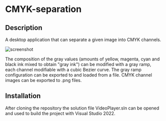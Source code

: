 # CMYK-separation
## Description
A desktop application that can separate a given image into CMYK channels.

![screenshot](https://i.imgur.com/uqlgoFu.png)

The composition of the gray values (amounts of yellow, magenta, cyan and black ink mixed to obtain "gray ink") can be modified with a gray ramp, each channel modifiable with a cubic Bezier curve. The gray ramp configuration can be exported to and loaded from a file. CMYK channel images can be exported to .png files. 

## Installation
After cloning the repository the solution file VideoPlayer.sln can be opened and used to build the project with Visual Studio 2022.